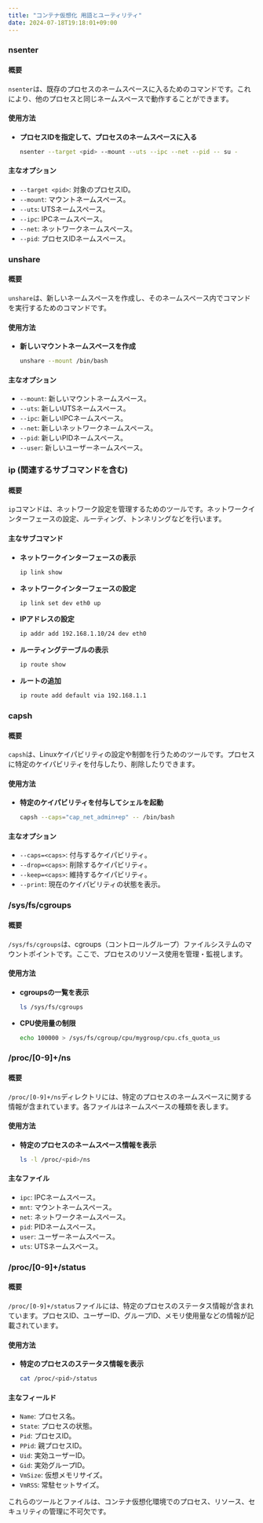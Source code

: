 ```yaml
---
title: "コンテナ仮想化 用語とユーティリティ"
date: 2024-07-18T19:18:01+09:00
---
```


### nsenter

#### 概要
`nsenter`は、既存のプロセスのネームスペースに入るためのコマンドです。これにより、他のプロセスと同じネームスペースで動作することができます。

#### 使用方法
- **プロセスIDを指定して、プロセスのネームスペースに入る**
  ```bash
  nsenter --target <pid> --mount --uts --ipc --net --pid -- su -
  ```

#### 主なオプション
- `--target <pid>`: 対象のプロセスID。
- `--mount`: マウントネームスペース。
- `--uts`: UTSネームスペース。
- `--ipc`: IPCネームスペース。
- `--net`: ネットワークネームスペース。
- `--pid`: プロセスIDネームスペース。

### unshare

#### 概要
`unshare`は、新しいネームスペースを作成し、そのネームスペース内でコマンドを実行するためのコマンドです。

#### 使用方法
- **新しいマウントネームスペースを作成**
  ```bash
  unshare --mount /bin/bash
  ```

#### 主なオプション
- `--mount`: 新しいマウントネームスペース。
- `--uts`: 新しいUTSネームスペース。
- `--ipc`: 新しいIPCネームスペース。
- `--net`: 新しいネットワークネームスペース。
- `--pid`: 新しいPIDネームスペース。
- `--user`: 新しいユーザーネームスペース。

### ip (関連するサブコマンドを含む)

#### 概要
`ip`コマンドは、ネットワーク設定を管理するためのツールです。ネットワークインターフェースの設定、ルーティング、トンネリングなどを行います。

#### 主なサブコマンド
- **ネットワークインターフェースの表示**
  ```bash
  ip link show
  ```
- **ネットワークインターフェースの設定**
  ```bash
  ip link set dev eth0 up
  ```
- **IPアドレスの設定**
  ```bash
  ip addr add 192.168.1.10/24 dev eth0
  ```
- **ルーティングテーブルの表示**
  ```bash
  ip route show
  ```
- **ルートの追加**
  ```bash
  ip route add default via 192.168.1.1
  ```

### capsh

#### 概要
`capsh`は、Linuxケイパビリティの設定や制御を行うためのツールです。プロセスに特定のケイパビリティを付与したり、削除したりできます。

#### 使用方法
- **特定のケイパビリティを付与してシェルを起動**
  ```bash
  capsh --caps="cap_net_admin+ep" -- /bin/bash
  ```

#### 主なオプション
- `--caps=<caps>`: 付与するケイパビリティ。
- `--drop=<caps>`: 削除するケイパビリティ。
- `--keep=<caps>`: 維持するケイパビリティ。
- `--print`: 現在のケイパビリティの状態を表示。

### /sys/fs/cgroups

#### 概要
`/sys/fs/cgroups`は、cgroups（コントロールグループ）ファイルシステムのマウントポイントです。ここで、プロセスのリソース使用を管理・監視します。

#### 使用方法
- **cgroupsの一覧を表示**
  ```bash
  ls /sys/fs/cgroups
  ```
- **CPU使用量の制限**
  ```bash
  echo 100000 > /sys/fs/cgroup/cpu/mygroup/cpu.cfs_quota_us
  ```

### /proc/[0-9]+/ns

#### 概要
`/proc/[0-9]+/ns`ディレクトリには、特定のプロセスのネームスペースに関する情報が含まれています。各ファイルはネームスペースの種類を表します。

#### 使用方法
- **特定のプロセスのネームスペース情報を表示**
  ```bash
  ls -l /proc/<pid>/ns
  ```

#### 主なファイル
- `ipc`: IPCネームスペース。
- `mnt`: マウントネームスペース。
- `net`: ネットワークネームスペース。
- `pid`: PIDネームスペース。
- `user`: ユーザーネームスペース。
- `uts`: UTSネームスペース。

### /proc/[0-9]+/status

#### 概要
`/proc/[0-9]+/status`ファイルには、特定のプロセスのステータス情報が含まれています。プロセスID、ユーザーID、グループID、メモリ使用量などの情報が記載されています。

#### 使用方法
- **特定のプロセスのステータス情報を表示**
  ```bash
  cat /proc/<pid>/status
  ```

#### 主なフィールド
- `Name`: プロセス名。
- `State`: プロセスの状態。
- `Pid`: プロセスID。
- `PPid`: 親プロセスID。
- `Uid`: 実効ユーザーID。
- `Gid`: 実効グループID。
- `VmSize`: 仮想メモリサイズ。
- `VmRSS`: 常駐セットサイズ。

これらのツールとファイルは、コンテナ仮想化環境でのプロセス、リソース、セキュリティの管理に不可欠です。
